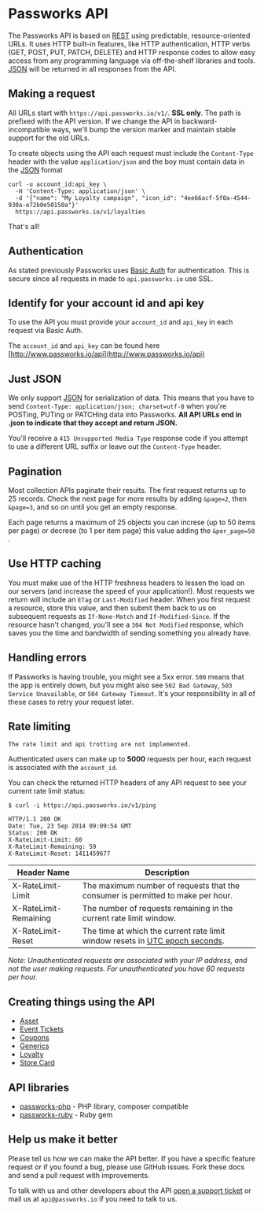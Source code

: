 Passworks API
====================

The Passworks API is based on [REST](http://en.wikipedia.org/wiki/Representational_State_Transfer) using predictable, resource-oriented URLs. It uses HTTP built-in features, like HTTP authentication, HTTP verbs (GET, POST, PUT, PATCH, DELETE) and HTTP response codes to allow easy access from any programming language via off-the-shelf libraries and tools. [JSON](http://www.json.org/) will be returned in all responses from the API. 

Making a request
----------------

All URLs start with `https://api.passworks.io/v1/`. **SSL only**. The path is prefixed with the API version. If we change the API in backward-incompatible ways, we'll bump the version marker and maintain stable support for the old URLs.


To create objects using the API each request must include the `Content-Type` header with the value `application/json` and the boy must contain data in the [JSON](http://en.wikipedia.org/wiki/JSON) format

```shell
curl -u account_id:api_key \
  -H 'Content-Type: application/json' \
  -d '{"name": "My Loyalty campaign", "icon_id": "4ee66acf-5f0a-4544-930a-e72b0e50150a"}'
  https://api.passworks.io/v1/loyalties
```

That's all!


Authentication
--------------

As stated previously Passworks uses [Basic Auth](http://en.wikipedia.org/wiki/Basic_access_authentication) for authentication. This is secure since all requests in made to `api.passworks.io` use SSL.


Identify for your account id and api key
-----------------

To use the API you must provide your `account_id` and `api_key` in each request via Basic Auth.

The `account_id` and `api_key` can be found here [http://www.passworks.io/api](http://www.passworks.io/api)


Just JSON
-----------------

We only support [JSON](http://en.wikipedia.org/wiki/JSON) for serialization of data. This means that you have to send `Content-Type: application/json; charset=utf-8` when you're POSTing, PUTing or PATCHing data into Passworks. **All API URLs end in .json to indicate that they accept and return JSON.**

You'll receive a `415 Unsupported Media Type` response code if you attempt to use a different URL suffix or leave out the `Content-Type` header.

Pagination
----------

Most collection APIs paginate their results. The first request returns up to
25 records. Check the next page for more results by adding `&page=2`, then
`&page=3`, and so on until you get an empty response.

Each page returns a maximum of 25 objects you can increse (up to 50 items per page) or decrese (to 1 per item page) this value adding the `&per_page=50` .

Use HTTP caching
----------------

You must make use of the HTTP freshness headers to lessen the load on our servers (and increase the speed of your application!). Most requests we return will include an `ETag` or `Last-Modified` header. When you first request a resource, store this value, and then submit them back to us on subsequent requests as `If-None-Match` and `If-Modified-Since`. If the resource hasn't changed, you'll see a `304 Not Modified` response, which saves you the time and bandwidth of sending something you already have.


Handling errors
---------------

If Passworks is having trouble, you might see a 5xx error. `500` means that the app is entirely down, but you might also see `502 Bad Gateway`, `503 Service Unavailable`, or `504 Gateway Timeout`. It's your responsibility in all of these cases to retry your request later. 


Rate limiting
-------------

```
The rate limit and api trotting are not implemented.
```

Authenticated users can make up to **5000** requests per hour, each request is associated with the `account_id`.

You can check the returned HTTP headers of any API request to see your current rate limit status:

```shell
$ curl -i https://api.passworks.io/v1/ping

HTTP/1.1 200 OK
Date: Tue, 23 Sep 2014 09:09:54 GMT
Status: 200 OK
X-RateLimit-Limit: 60
X-RateLimit-Remaining: 59
X-RateLimit-Reset: 1411459677
```

Header Name  | Description
------------- | -------------
X-RateLimit-Limit	| The maximum number of requests that the consumer is permitted to make per hour.
X-RateLimit-Remaining |	The number of requests remaining in the current rate limit window.
X-RateLimit-Reset |	The time at which the current rate limit window resets in [UTC epoch seconds](http://en.wikipedia.org/wiki/Unix_time).

*Note: Unauthenticated requests are associated with your IP address, and not the user making requests. For unauthenticated you have 60 requests per hour.*

Creating things using the API
-----------------

* [Asset](https://github.com/passworks/passworks-api/blob/master/sections/assets.md)
* [Event Tickets](https://github.com/passworks/passworks-api/blob/master/sections/event_tickets.md)
* [Coupons](https://github.com/passworks/passworks-api/blob/master/sections/coupons.md)
* [Generics](https://github.com/passworks/passworks-api/blob/master/sections/generics.md)
* [Loyalty](https://github.com/passworks/passworks-api/blob/master/sections/loyalty.md)
* [Store Card](https://github.com/passworks/passworks-api/blob/master/sections/store_card.md)



API libraries
-------------

* [passworks-php](https://github.com/passworks/passworks-php) - PHP library, composer compatible
* [passworks-ruby](https://github.com/passworks/passworks-ruby) - Ruby gem

Help us make it better
----------------------

Please tell us how we can make the API better. If you have a specific feature request or if you found a bug, please use GitHub issues. Fork these docs and send a pull request with improvements.

To talk with us and other developers about the API [open a support ticket](https://github.com/passworks/passworks-api/issues) or mail us at `api@passworks.io` if you need to talk to us.